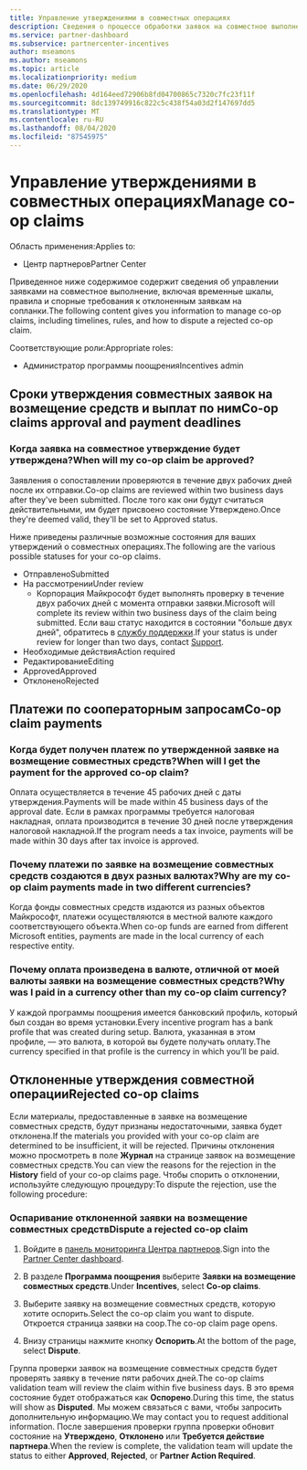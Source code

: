```yaml
---
title: Управление утверждениями в совместных операциях
description: Сведения о процессе обработки заявок на совместное выполнение, включая крайние сроки, проблемы с валютой и спорные вопросы об отклоненных заявках на совместное выполнение.
ms.service: partner-dashboard
ms.subservice: partnercenter-incentives
author: mseamons
ms.author: mseamons
ms.topic: article
ms.localizationpriority: medium
ms.date: 06/29/2020
ms.openlocfilehash: 4d164eed72906b8fd04700865c7320c7fc23f11f
ms.sourcegitcommit: 8dc139749916c822c5c438f54a03d2f147697dd5
ms.translationtype: MT
ms.contentlocale: ru-RU
ms.lasthandoff: 08/04/2020
ms.locfileid: "87545975"
---
```

# <a name="manage-co-op-claims"></a><span data-ttu-id="3b458-103">Управление утверждениями в совместных операциях</span><span class="sxs-lookup"><span data-stu-id="3b458-103">Manage co-op claims</span></span>

<span data-ttu-id="3b458-104">Область применения:</span><span class="sxs-lookup"><span data-stu-id="3b458-104">Applies to:</span></span>

- <span data-ttu-id="3b458-105">Центр партнеров</span><span class="sxs-lookup"><span data-stu-id="3b458-105">Partner Center</span></span>

<span data-ttu-id="3b458-106">Приведенное ниже содержимое содержит сведения об управлении заявками на совместное выполнение, включая временные шкалы, правила и спорные требования к отклоненным заявкам на сопланки.</span><span class="sxs-lookup"><span data-stu-id="3b458-106">The following content gives you information to manage co-op claims, including timelines, rules, and how to dispute a rejected co-op claim.</span></span>

<span data-ttu-id="3b458-107">Соответствующие роли:</span><span class="sxs-lookup"><span data-stu-id="3b458-107">Appropriate roles:</span></span>

- <span data-ttu-id="3b458-108">Администратор программы поощрения</span><span class="sxs-lookup"><span data-stu-id="3b458-108">Incentives admin</span></span>

## <a name="co-op-claims-approval-and-payment-deadlines"></a><span data-ttu-id="3b458-109">Сроки утверждения совместных заявок на возмещение средств и выплат по ним</span><span class="sxs-lookup"><span data-stu-id="3b458-109">Co-op claims approval and payment deadlines</span></span>

### <a name="when-will-my-co-op-claim-be-approved"></a><span data-ttu-id="3b458-110">Когда заявка на совместное утверждение будет утверждена?</span><span class="sxs-lookup"><span data-stu-id="3b458-110">When will my co-op claim be approved?</span></span>

<span data-ttu-id="3b458-111">Заявления о сопоставлении проверяются в течение двух рабочих дней после их отправки.</span><span class="sxs-lookup"><span data-stu-id="3b458-111">Co-op claims are reviewed within two business days after they've been submitted.</span></span> <span data-ttu-id="3b458-112">После того как они будут считаться действительными, им будет присвоено состояние Утверждено.</span><span class="sxs-lookup"><span data-stu-id="3b458-112">Once they're deemed valid, they'll be set to Approved status.</span></span>  

<span data-ttu-id="3b458-113">Ниже приведены различные возможные состояния для ваших утверждений о совместных операциях.</span><span class="sxs-lookup"><span data-stu-id="3b458-113">The following are the various possible statuses for your co-op claims.</span></span>

- <span data-ttu-id="3b458-114">Отправлено</span><span class="sxs-lookup"><span data-stu-id="3b458-114">Submitted</span></span>
- <span data-ttu-id="3b458-115">На рассмотрении</span><span class="sxs-lookup"><span data-stu-id="3b458-115">Under review</span></span>
  - <span data-ttu-id="3b458-116">Корпорация Майкрософт будет выполнять проверку в течение двух рабочих дней с момента отправки заявки.</span><span class="sxs-lookup"><span data-stu-id="3b458-116">Microsoft will complete its review within two business days of the claim being submitted.</span></span> <span data-ttu-id="3b458-117">Если ваш статус находится в состоянии "больше двух дней", обратитесь в [службу поддержки](https://partner.microsoft.com/dashboard/support/incentives/servicerequests?category=incentives).</span><span class="sxs-lookup"><span data-stu-id="3b458-117">If your status is under review for longer than two days, contact [Support](https://partner.microsoft.com/dashboard/support/incentives/servicerequests?category=incentives).</span></span>
- <span data-ttu-id="3b458-118">Необходимые действия</span><span class="sxs-lookup"><span data-stu-id="3b458-118">Action required</span></span>
- <span data-ttu-id="3b458-119">Редактирование</span><span class="sxs-lookup"><span data-stu-id="3b458-119">Editing</span></span>
- <span data-ttu-id="3b458-120">Approved</span><span class="sxs-lookup"><span data-stu-id="3b458-120">Approved</span></span>
- <span data-ttu-id="3b458-121">Отклонено</span><span class="sxs-lookup"><span data-stu-id="3b458-121">Rejected</span></span>

## <a name="co-op-claim-payments"></a><span data-ttu-id="3b458-122">Платежи по сооператорным запросам</span><span class="sxs-lookup"><span data-stu-id="3b458-122">Co-op claim payments</span></span>

### <a name="when-will-i-get-the-payment-for-the-approved-co-op-claim"></a><span data-ttu-id="3b458-123">Когда будет получен платеж по утвержденной заявке на возмещение совместных средств?</span><span class="sxs-lookup"><span data-stu-id="3b458-123">When will I get the payment for the approved co-op claim?</span></span>

<span data-ttu-id="3b458-124">Оплата осуществляется в течение 45 рабочих дней с даты утверждения.</span><span class="sxs-lookup"><span data-stu-id="3b458-124">Payments will be made within 45 business days of the approval date.</span></span> <span data-ttu-id="3b458-125">Если в рамках программы требуется налоговая накладная, оплата производится в течение 30 дней после утверждения налоговой накладной.</span><span class="sxs-lookup"><span data-stu-id="3b458-125">If the program needs a tax invoice, payments will be made within 30 days after tax invoice is approved.</span></span>

### <a name="why-are-my-co-op-claim-payments-made-in-two-different-currencies"></a><span data-ttu-id="3b458-126">Почему платежи по заявке на возмещение совместных средств создаются в двух разных валютах?</span><span class="sxs-lookup"><span data-stu-id="3b458-126">Why are my co-op claim payments made in two different currencies?</span></span>

<span data-ttu-id="3b458-127">Когда фонды совместных средств издаются из разных объектов Майкрософт, платежи осуществляются в местной валюте каждого соответствующего объекта.</span><span class="sxs-lookup"><span data-stu-id="3b458-127">When co-op funds are earned from different Microsoft entities, payments are made in the local currency of each respective entity.</span></span>  

### <a name="why-was-i-paid-in-a-currency-other-than-my-co-op-claim-currency"></a><span data-ttu-id="3b458-128">Почему оплата произведена в валюте, отличной от моей валюты заявки на возмещение совместных средств?</span><span class="sxs-lookup"><span data-stu-id="3b458-128">Why was I paid in a currency other than my co-op claim currency?</span></span>

<span data-ttu-id="3b458-129">У каждой программы поощрения имеется банковский профиль, который был создан во время установки.</span><span class="sxs-lookup"><span data-stu-id="3b458-129">Every incentive program has a bank profile that was created during setup.</span></span> <span data-ttu-id="3b458-130">Валюта, указанная в этом профиле, — это валюта, в которой вы будете получать оплату.</span><span class="sxs-lookup"><span data-stu-id="3b458-130">The currency specified in that profile is the currency in which you’ll be paid.</span></span>

## <a name="rejected-co-op-claims"></a><span data-ttu-id="3b458-131">Отклоненные утверждения совместной операции</span><span class="sxs-lookup"><span data-stu-id="3b458-131">Rejected co-op claims</span></span>

<span data-ttu-id="3b458-132">Если материалы, предоставленные в заявке на возмещение совместных средств, будут признаны недостаточными, заявка будет отклонена.</span><span class="sxs-lookup"><span data-stu-id="3b458-132">If the materials you provided with your co-op claim are determined to be insufficient, it will be rejected.</span></span> <span data-ttu-id="3b458-133">Причины отклонения можно просмотреть в поле **Журнал** на странице заявок на возмещение совместных средств.</span><span class="sxs-lookup"><span data-stu-id="3b458-133">You can view the reasons for the rejection in the **History** field of your co-op claims page.</span></span> <span data-ttu-id="3b458-134">Чтобы спорить о отклонении, используйте следующую процедуру:</span><span class="sxs-lookup"><span data-stu-id="3b458-134">To dispute the rejection, use the following procedure:</span></span>

### <a name="dispute-a-rejected-co-op-claim"></a><span data-ttu-id="3b458-135">Оспаривание отклоненной заявки на возмещение совместных средств</span><span class="sxs-lookup"><span data-stu-id="3b458-135">Dispute a rejected co-op claim</span></span>

1. <span data-ttu-id="3b458-136">Войдите в [панель мониторинга Центра партнеров](https://partner.microsoft.com/dashboard/).</span><span class="sxs-lookup"><span data-stu-id="3b458-136">Sign into the [Partner Center dashboard](https://partner.microsoft.com/dashboard/).</span></span>

2. <span data-ttu-id="3b458-137">В разделе **Программа поощрения** выберите **Заявки на возмещение совместных средств**.</span><span class="sxs-lookup"><span data-stu-id="3b458-137">Under **Incentives**, select **Co-op claims**.</span></span>

3. <span data-ttu-id="3b458-138">Выберите заявку на возмещение совместных средств, которую хотите оспорить.</span><span class="sxs-lookup"><span data-stu-id="3b458-138">Select the co-op claim you want to dispute.</span></span> <span data-ttu-id="3b458-139">Откроется страница заявки на соop.</span><span class="sxs-lookup"><span data-stu-id="3b458-139">The co-op claim page opens.</span></span>

4. <span data-ttu-id="3b458-140">Внизу страницы нажмите кнопку **Оспорить**.</span><span class="sxs-lookup"><span data-stu-id="3b458-140">At the bottom of the page, select **Dispute**.</span></span>

<span data-ttu-id="3b458-141">Группа проверки заявок на возмещение совместных средств будет проверять заявку в течение пяти рабочих дней.</span><span class="sxs-lookup"><span data-stu-id="3b458-141">The co-op claims validation team will review the claim within five business days.</span></span> <span data-ttu-id="3b458-142">В это время состояние будет отображаться как **Оспорено**.</span><span class="sxs-lookup"><span data-stu-id="3b458-142">During this time, the status will show as **Disputed**.</span></span> <span data-ttu-id="3b458-143">Мы можем связаться с вами, чтобы запросить дополнительную информацию.</span><span class="sxs-lookup"><span data-stu-id="3b458-143">We may contact you to request additional information.</span></span> <span data-ttu-id="3b458-144">После завершения проверки группа проверки обновит состояние на **Утверждено**, **Отклонено** или **Требуется действие партнера**.</span><span class="sxs-lookup"><span data-stu-id="3b458-144">When the review is complete, the validation team will update the status to either **Approved**, **Rejected**, or **Partner Action Required**.</span></span>
